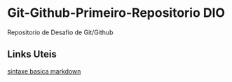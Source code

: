 # Git-Github-Primeiro-Repositorio DIO
Repositorio de Desafio de Git/Github

## Links Uteis 
[sintaxe basica markdown](https://www.markdownguide.org/basic-syntax/)
